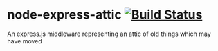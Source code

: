 # node-express-attic [![Build Status](https://api.travis-ci.org/phillipj/node-express-attic.png)](http://travis-ci.org/phillipj/node-express-attic)

An express.js middleware representing an attic of old things which may have moved